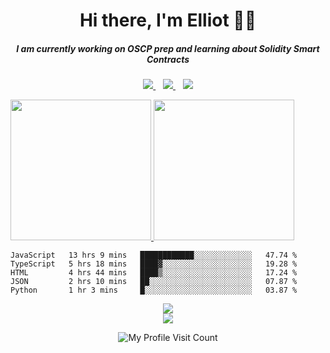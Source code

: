 <h1 align='center'>
   Hi there, I'm Elliot 👨‍💻
</h1>

<h5 align='center'>
  I am currently working on OSCP prep and learning about Solidity Smart Contracts
</h5>

<p align='center'>
  <a href="https://www.linkedin.com/in/emason101/">
    <img src="https://img.shields.io/badge/LinkedIn-0077B5?style=for-the-badge&logo=linkedin&logoColor=white" />
  </a>&nbsp;&nbsp;
  <a href="https://masoncomputers.com">
     <img src="https://img.shields.io/static/v1?label=&message=Mason Computers&color=blue&style=for-the-badge" />
  </a>&nbsp;&nbsp;
  <a href="https://etherscan.io/address/0xc76BaF6Ade02ACe2a489fAB56eD9dC4AA570B2Cc">
    <img src="https://img.shields.io/badge/0x76B...0B2Cc-3C3C3D?style=for-the-badge&logo=ethereum&logoColor=white" />
  </a>
</p>

<!-- Row of dynamic badges -->


<!-- Quick Bio -->


<p align="center">
<!--  TODO write an elevator pitch here  -->
</p>



<!--   <a href="https://github.com/anuraghazra/github-readme-stats">
    <img align='center' src="https://github-readme-stats.vercel.app/api/top-langs/?username=


&layout=compact&theme=react" />
  </a> -->

<a href="https://github.com/anuraghazra/github-readme-stats">
 <img height="225px" src="https://github-readme-stats.vercel.app/api?username=CyberAstronaut101&show_icons=true&theme=react&hide_rank=true">
 <img height="225px" src="https://github-readme-stats.vercel.app/api/top-langs?username=CyberAstronaut101&layout=compact&theme=react">
</a>

<!--START_SECTION:waka-->
```text
JavaScript   13 hrs 9 mins   ████████████░░░░░░░░░░░░░   47.74 % 
TypeScript   5 hrs 18 mins   ████▓░░░░░░░░░░░░░░░░░░░░   19.28 % 
HTML         4 hrs 44 mins   ████▒░░░░░░░░░░░░░░░░░░░░   17.24 % 
JSON         2 hrs 10 mins   ██░░░░░░░░░░░░░░░░░░░░░░░   07.87 % 
Python       1 hr 3 mins     █░░░░░░░░░░░░░░░░░░░░░░░░   03.87 % 
```
<!--END_SECTION:waka-->
   
<div align='center'>
   <a>
      <img align="center" src="https://www.hackthebox.eu/badge/image/427509" />
   </a>
</div>

<div align='center'>
   <a href="https://wigle.net">
      <img border="0" src="https://wigle.net/bi/rAj6YRy6shHUNqNoon+_pw.png">
   </a> 
</div>




<!-- 
  Useful sources for building a github profile README
  https://github.com/alexandresanlim/Badges4-README.md-Profile
  https://github.com/anuraghazra/github-readme-stats
-->
<p align='center'>
  <img align="center" src="https://komarev.com/ghpvc/?username=CyberAstronaut101" alt="My Profile Visit Count" />
</p>
